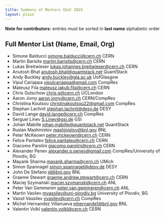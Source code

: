 ```yaml
---
title: Summary of Mentors GSoC 2025
layout: plain
---
```


**Note for contributors:** entries must be sorted in **last name** alphabetic order

## Full Mentor List (Name, Email, Org)
* Simone Balducci [simone.balducci@cern.ch](mailto:simone.balducci@cern.ch) CERN
* Martin Barisits [martin.barisits@cern.ch](mailto:martin.barisits@cern.ch) CERN
* Lukas Breitwieser [lukas.johannes.breitwieser@cern.ch](mailto:lukas.johannes.breitwieser@cern.ch) CERN
* Anutosh Bhat [anutosh.bhat@quantstack.net](mailto:anutosh.bhat@quantstack.net) QuantStack
* Andy Buckley [andy.buckley@gla.ac.uk](mailto:andy.buckley@gla.ac.uk) UofGlasgow
* Vipul Cariappa [vipulcariappa@gmail.com](mailto:vipulcariappa@gmail.com) CompRes
* Mateusz Fila [mateusz.jakub.fila@cern.ch](mailto:mateusz.jakub.fila@cern.ch) CERN
* Chris Gutschow [chris.g@cern.ch](mailto:chris.g@cern.ch) UCLondon
* Aaron Jomy [aaron.jomy@cern.ch](mailto:aaron.jomy@cern.ch) CERN/CompRes
* Christina Koutsou [christinakoutsou22@gmail.com](mailto:@christinakoutsou22@gmail.com) CompRes
* Stephan Lachnit [stephan.lachnit@desy.de](mailto:stephan.lachnit@desy.de) DESY
* David Lange [david.lange@cern.ch](mailto:david.lange@cern.ch) CompRes
* Serguei Linev [S.Linev@gsi.de](mailto:S.Linev@gsi.de) GSI
* Johan Mabille [johan.mabille@quantstack.net](mailto:johan.mabille@quantstack.net) QuantStack
* Ruslan Mashinistov [mashinistov@bnl.gov](mailto:mashinistov@bnl.gov) BNL
* Peter McKeown [peter.mckeown@cern.ch](mailto:peter.mckeown@cern.ch) CERN
* Felice Pantaleo [felice.pantaleo@cern.ch](mailto:felice.pantaleo@cern.ch) CERN
* Giacomo Parolini [giacomo.parolini@cern.ch](mailto:giacomo.parolini@cern.ch) CERN
* Alexander Penev [alexander.p.penev@gmail.com](mailto:alexander.p.penev@gmail.com) CompRes/University of Plovdiv, BG
* Mayank Sharma [mayank.sharma@cern.ch](mailto:mayank.sharma@cern.ch) UMich
* Simon Spannagel [simon.spannagel@desy.de](mailto:simon.spannagel@desy.de) DESY
* John De Stefano [jd@bnl.gov](mailto:jd@bnl.gov) BNL
* Graeme Stewart [graeme.andrew.stewart@cern.ch](mailto:graeme.andrew.stewart@cern.ch) CERN
* Maciej Szymański [maciej.szymanski@cern.ch](mailto:maciej.szymanski@cern.ch) ANL
* Peter Van Gemmeren [peter.van.gemmeren@cern.ch](mailto:peter.van.gemmeren@cern.ch) ANL
* Martin Vasilev [mvassilev@uni-plovdiv.bg](mailto:mvassilev@uni-plovdiv.bg) University of Plovdiv, BG
* Vassil Vassilev [vvasilev@cern.ch](mailto:vvasilev@cern.ch) CompRes
* Michel Hernandez Villanueva [mhernande1@bnl.gov](mailto:mhernande1@bnl.gov) BNL
* Valentin Volkl [valentin.volkl@cern.ch](mailto:valentin.volkl@cern.ch) CERN
